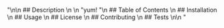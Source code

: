 "\n\n    ## Description \n \n    \"yum! \"\n    ## Table of Contents \n    ## Installation \n    ## Usage \n    ## License \n    ## Contributing \n    ## Tests  \n\n    "